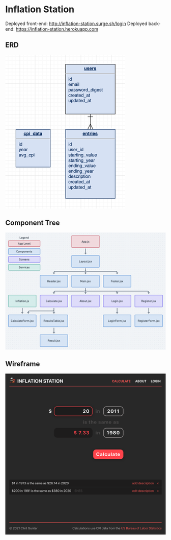 # Inflation Station

Deployed front-end: <a href="http://inflation-station.surge.sh/login" target="_blank">http://inflation-station.surge.sh/login</a>
Deployed back-end: <a href="https://inflation-station.herokuapp.com" target="_blank">https://inflation-station.herokuapp.com</a>

## ERD

<img src="img/erd.png" width="376" />

## Component Tree

<img src="img/comp-tree.png" width="974" />

## Wireframe

<img src="img/wireframe.png" width="800" />
